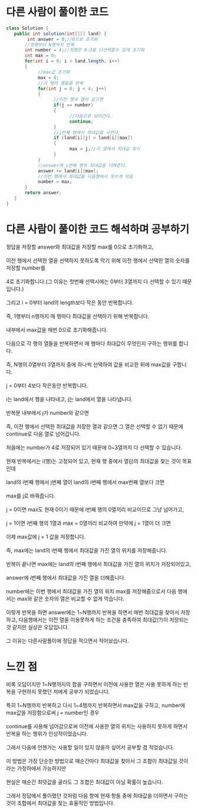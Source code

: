 # 다른 사람이 풀이한 코드
```java
class Solution {  
   public int solution(int[][] land) {
        int answer = 0;//0으로 초기화
       //첫행부터 N행까지 반복
       int number = 4;//첫행은 0~3을 다선택할수 있게 초기화
       int max = 0;
       for(int i = 0; i < land.length; i++)
       {
            //max값 초기화
            max = 0;
            //각 행의 열들을 반복
            for(int j = 0; j < 4; j++)
            {
                  //이전 행과 열이 같으면
                  if(j == number)
                  {
                        //다음으로 넘어간다.
                        continue;
                  }
                  //i번째 행에서 최대값을 구한다.
                  if (land[i][j] > land[i][max])
                  {
                        max = j;//각 열에서 최대값 찾기
                  }
            }
            //answer에 i번째 행의 최대값을 더해준다.
            answer += land[i][max];
            //이번 행에서 최대값을 다음행에서 못쓰게 막음
            number = max;
       }
       return answer;
   }
}
```

# 다른 사람이 풀이한 코드 해석하며 공부하기

정답을 저장할 answer와 최대값을 저장할 max를 0으로 초기화하고,<br><br>
이전 행에서 선택한 열을 선택하지 못하도록 막기 위해 이전 행에서 선택한 열의 숫자를 저장할 number를<br><br>
4로 초기화합니다.(그 이유는 첫번째 선택시에는 0부터 3열까지 다 선택할 수 있기 때문입니다.)<br><br>
그리고 i = 0부터 land의 length보다 작은 동안 반복합니다.<br><br>
즉, 1행부터 n행까지 매 행마다 최대값을 선택하기 위해 반복합니다.<br><br>
내부에서 max값을 매번 0으로 초기화해줍니다.<br><br>
다음으로 각 행의 열들을 반복하면서 매 행마다 최대값이 무엇인지 구하는 행위를 합니다.<br><br>
즉, N행의 0열부터 3열까지 중에 하나씩 선택하여 값을 비교한 뒤에 max값을 구합니다.<br><br>
j = 0부터 4보다 작은동안 반복합니다.<br><br>
i는 land에서 행을 나타내고, j는 land에서 열을 나타냅니다.<br><br>
반복문 내부에서 j가 number와 같으면<br><br>
즉, 이전 행에서 선택한 최대값을 저장한 열과 같으면 그 열은 선택할 수 없기 때문에 continue로 다음 열로 넘어갑니다.<br><br>
처음에는 number가 4로 저장되어 있기 때문에 0\~3열까지 다 선택할 수 있습니다.<br><br>
현재 반복에서는 i(행)는 고정되어 있고, 현재 행 중에서 열(j)의 최대값을 찾는 것이 목표인데<br><br>
land의 i번째 행에서 j번째 열이 land의 i번째 행에서 max번째 열보다 크면<br><br>
max를 j로 바꿔줍니다.<br><br>
j = 0이면 max도 현재 0이기 때문에 i번째 행의 0열끼리 비교이므로 그냥 넘어가고,<br><br>
j = 1이면 i번째 행의 1열과 max = 0열끼리 비교하여 만약에 j = 1열이 더 크면<br><br>
이제 max값에 j = 1 값을 저장합니다.<br><br>
즉, max에는 land의 i번째 행에서 최대값을 가진 열의 위치를 저장해줍니다.<br><br>
반복이 끝나면 max에는 land의 i번째 행에서 최대값을 가진 열의 위치가 저장되어있고,<br><br>
answer에 i번째 행에서 최대값을 가진 열을 더해줍니다.<br><br>
number에는 이번 행에서 최대값을 가진 열의 위치 max를 저장해줌으로서 다음 행에서는 max와 같은 숫자의 열은 비교할 수 없게 막습니다.<br><br>
이렇게 반복을 하면 answer에는 1~N행까지 반복을 하면서 매번 최대값을 찾아서 저장하고, 다음행에서는 이전 열을 이용못하게 하는 조건을 충족하여
최대값(?)이 저장되는 것 같지만 실상은 오답입니다.<br><br>
그 이유는 다른사람풀이에 정답을 적으면서 적어놨습니다.

# 느낀 점

비록 오답이지만 1~N행까지의 합을 구하면서 이전에 사용한 열은 사용 못하게 하는 반복을 구현하지 못했던 저에게 공부가 되었습니다.<br><br>
특히 1~N행까지 반복하고 다시 1~4행까지 반복하면서 max값을 구하고, number에 max값을 저장함으로써 j = number인 경우<br><br>
continue를 사용해 넘어감으로써 이전에 사용한 열의 위치는 사용하지 못하게 하면서 반복을 하는 행위가 인상적이었습니다.<br><br>
그래서 다음에 언젠가는 사용할 일이 있지 않을까 싶어서 공부할 겸 적었습니다.<br><br>
이 방법은 가장 단순한 방법으로 매순간마다 최대값을 찾아서 그 조합이 최대값일 것이라는 가정하에서 가능하지만<br><br>
현실은 매순간 최댓값을 골라도 그 조합은 최대값이 아닐 확률이 높습니다.<br><br>
그래서 정답에서 풀이했던 것처럼 다음 항에 현재 항들 중에 최대값을 더하면서 구하는 것이 조합에서 최대값을 찾는 효율적인 방법입니다.<br><br>
